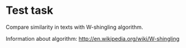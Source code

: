# Test task

Compare similarity in texts with W-shingling algorithm.

Information about algorithm: http://en.wikipedia.org/wiki/W-shingling
